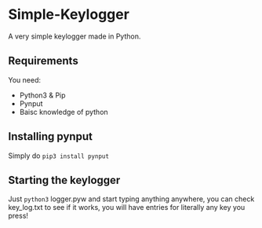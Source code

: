 # Simple-Keylogger
A very simple keylogger made in Python.

## Requirements
You need:
* Python3 & Pip
* Pynput
* Baisc knowledge of python

## Installing pynput
Simply do `pip3 install pynput`

## Starting the keylogger
Just `python3` logger.pyw and start typing anything anywhere, you can check key_log.txt to see if it works, you will have entries for literally any key you press!
